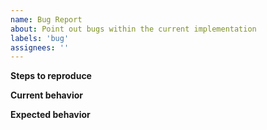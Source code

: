 ```yaml
---
name: Bug Report
about: Point out bugs within the current implementation
labels: 'bug'
assignees: ''
---
```


**Steps to reproduce**

**Current behavior**

**Expected behavior**
